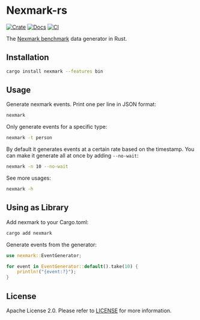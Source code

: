 # Nexmark-rs

[![Crate](https://img.shields.io/crates/v/nexmark.svg)](https://crates.io/crates/nexmark)
[![Docs](https://docs.rs/nexmark/badge.svg)](https://docs.rs/nexmark)
[![CI](https://github.com/risingwavelabs/nexmark-rs/workflows/CI/badge.svg?branch=main)](https://github.com/risingwavelabs/nexmark-rs/actions)

The [Nexmark benchmark](https://github.com/nexmark/nexmark) data generator in Rust.

## Installation

```sh
cargo install nexmark --features bin
```

## Usage

Generate nexmark events. Print one per line in JSON format:

```sh
nexmark
```

Only generate events for a specific type:

```sh
nexmark -t person
```

By default it generates events at a certain rate based on the timestamp. You can make it generate all at once by adding `--no-wait`:

```sh
nexmark -n 10 --no-wait
```

See more usages:

```sh
nexmark -h
```

## Using as Library

Add nexmark to your Cargo.toml:

```sh
cargo add nexmark
```

Generate events from the generator:

```rust
use nexmark::EventGenerator;

for event in EventGenerator::default().take(10) {
    println!("{event:?}");
}
```

## License

Apache License 2.0. Please refer to [LICENSE](LICENSE) for more information.
